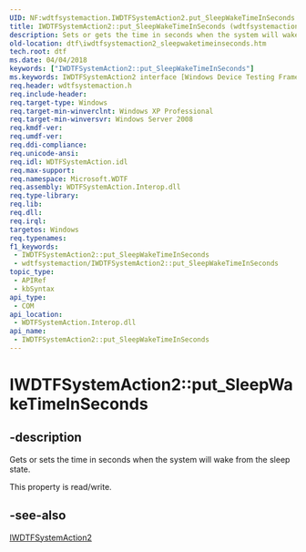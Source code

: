 ```yaml
---
UID: NF:wdtfsystemaction.IWDTFSystemAction2.put_SleepWakeTimeInSeconds
title: IWDTFSystemAction2::put_SleepWakeTimeInSeconds (wdtfsystemaction.h)
description: Sets or gets the time in seconds when the system will wake from the sleep state.
old-location: dtf\iwdtfsystemaction2_sleepwaketimeinseconds.htm
tech.root: dtf
ms.date: 04/04/2018
keywords: ["IWDTFSystemAction2::put_SleepWakeTimeInSeconds"]
ms.keywords: IWDTFSystemAction2 interface [Windows Device Testing Framework],SleepWakeTimeInSeconds property, IWDTFSystemAction2.SleepWakeTimeInSeconds, IWDTFSystemAction2.put_SleepWakeTimeInSeconds, IWDTFSystemAction2::SleepWakeTimeInSeconds, IWDTFSystemAction2::get_SleepWakeTimeInSeconds, IWDTFSystemAction2::put_SleepWakeTimeInSeconds, Microsoft.WDTF.IWDTFSystemAction2.SleepWakeTimeInSeconds, Microsoft::WDTF::IWDTFSystemAction2::SleepWakeTimeInSeconds, SleepWakeTimeInSeconds property [Windows Device Testing Framework], SleepWakeTimeInSeconds property [Windows Device Testing Framework],IWDTFSystemAction2 interface, dtf.iwdtfsystemaction2_sleepwaketimeinseconds, put_SleepWakeTimeInSeconds, wdtfsystemaction/IWDTFSystemAction2::SleepWakeTimeInSeconds, wdtfsystemaction/IWDTFSystemAction2::get_SleepWakeTimeInSeconds, wdtfsystemaction/IWDTFSystemAction2::put_SleepWakeTimeInSeconds
req.header: wdtfsystemaction.h
req.include-header: 
req.target-type: Windows
req.target-min-winverclnt: Windows XP Professional
req.target-min-winversvr: Windows Server 2008
req.kmdf-ver: 
req.umdf-ver: 
req.ddi-compliance: 
req.unicode-ansi: 
req.idl: WDTFSystemAction.idl
req.max-support: 
req.namespace: Microsoft.WDTF
req.assembly: WDTFSystemAction.Interop.dll
req.type-library: 
req.lib: 
req.dll: 
req.irql: 
targetos: Windows
req.typenames: 
f1_keywords:
 - IWDTFSystemAction2::put_SleepWakeTimeInSeconds
 - wdtfsystemaction/IWDTFSystemAction2::put_SleepWakeTimeInSeconds
topic_type:
 - APIRef
 - kbSyntax
api_type:
 - COM
api_location:
 - WDTFSystemAction.Interop.dll
api_name:
 - IWDTFSystemAction2::put_SleepWakeTimeInSeconds
---
```


# IWDTFSystemAction2::put_SleepWakeTimeInSeconds


## -description

Gets or sets the time in seconds when the system will wake from the sleep state.

This property is read/write.

## -see-also

<a href="/windows-hardware/drivers/ddi/wdtfsystemaction/nn-wdtfsystemaction-iwdtfsystemaction2">IWDTFSystemAction2</a>

